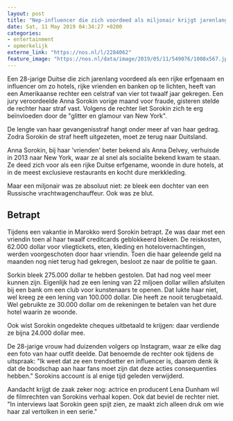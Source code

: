 ```yaml
---
layout: post
title: "Nep-influencer die zich voordeed als miljonair krijgt jarenlange celstraf"
date: Sat, 11 May 2019 04:34:27 +0200
categories: 
- entertainment 
- opmerkelijk 
externe_link: "https://nos.nl/l/2284062"
feature_image: "https://nos.nl/data/image/2019/05/11/549076/1008x567.jpg"
---
```


<p>Een 28-jarige Duitse die zich jarenlang voordeed als een rijke erfgenaam en influencer om zo hotels, rijke vrienden en banken op te lichten, heeft van een Amerikaanse rechter een celstraf van vier tot twaalf jaar gekregen. Een jury veroordeelde Anna Sorokin vorige maand voor fraude, gisteren stelde de rechter haar straf vast. Volgens de rechter liet Sorokin zich te erg beïnvloeden door de "glitter en glamour van New York".</p>
<p>De lengte van haar gevangenisstraf hangt onder meer af van haar gedrag. Zodra Sorokin de straf heeft uitgezeten, moet ze terug naar Duitsland.</p>
<p>Anna Sorokin, bij haar 'vrienden' beter bekend als Anna Delvey, verhuisde in 2013 naar New York, waar ze al snel als socialite bekend kwam te staan. Ze deed zich voor als een rijke Duitse erfgename, woonde in dure hotels, at in de meest exclusieve restaurants en kocht dure merkkleding.</p>
<p>Maar een miljonair was ze absoluut niet: ze bleek een dochter van een Russische vrachtwagenchauffeur. Ook was ze blut.</p>
<h2>Betrapt</h2>
<p>Tijdens een vakantie in Marokko werd Sorokin betrapt. Ze was daar met een vriendin toen al haar twaalf creditcards geblokkeerd bleken. De reiskosten, 62.000 dollar voor vliegtickets, eten, kleding en hotelovernachtingen, werden voorgeschoten door haar vriendin. Toen die haar geleende geld na maanden nog niet terug had gekregen, besloot ze naar de politie te gaan.</p>
<p>Sorkin bleek 275.000 dollar te hebben gestolen. Dat had nog veel meer kunnen zijn. Eigenlijk had ze een lening van 22 miljoen dollar willen afsluiten bij een bank om een club voor kunstenaars te openen. Dat lukte haar niet, wel kreeg ze een lening van 100.000 dollar. Die heeft ze nooit terugbetaald. Wel gebruikte ze 30.000 dollar om de rekeningen te betalen van het dure hotel waarin ze woonde.</p>
<p>Ook wist Sorokin ongedekte cheques uitbetaald te krijgen: daar verdiende ze bijna 24.000 dollar mee.</p>
<p>De 28-jarige vrouw had duizenden volgers op Instagram, waar ze elke dag een foto van haar outfit deelde. Dat benoemde de rechter ook tijdens de uitspraak: "Ik weet dat ze een trendsetter en influencer is, daarom denk ik dat de boodschap aan haar fans moet zijn dat deze acties consequenties hebben." Sorokins account is al enige tijd geleden verwijderd.</p>
<p>Aandacht krijgt de zaak zeker nog: actrice en producent Lena Dunham wil de filmrechten van Sorokins verhaal kopen. Ook dat beviel de rechter niet. "In interviews laat Sorokin geen spijt zien, ze maakt zich alleen druk om wie haar zal vertolken in een serie."</p>
